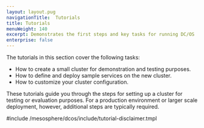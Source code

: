 ```yaml
---
layout: layout.pug
navigationTitle:  Tutorials
title: Tutorials
menuWeight: 140
excerpt: Demonstrates the first steps and key tasks for running DC/OS
enterprise: false
---
```

The tutorials in this section cover the following tasks:
- How to create a small cluster for demonstration and testing purposes.
- How to define and deploy sample services on the new cluster.
- How to customize your cluster configuration.

These tutorials guide you through the steps for setting up a cluster for testing or evaluation purposes. For a production environment or larger scale deployment, however, additional steps are typically required. 

#include /mesosphere/dcos/include/tutorial-disclaimer.tmpl
